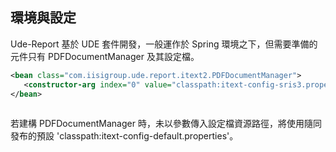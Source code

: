## 環境與設定

Ude-Report 基於 UDE 套件開發，一般運作於 Spring 環境之下，但需要準備的元件只有 PDFDocumentManager 及其設定檔。

``` xml
<bean class="com.iisigroup.ude.report.itext2.PDFDocumentManager">
   <constructor-arg index="0" value="classpath:itext-config-sris3.properties" />
</bean>
   
```

若建構 PDFDocumentManager 時，未以參數傳入設定檔資源路徑，將使用隨同發布的預設 'classpath:itext-config-default.properties'。









